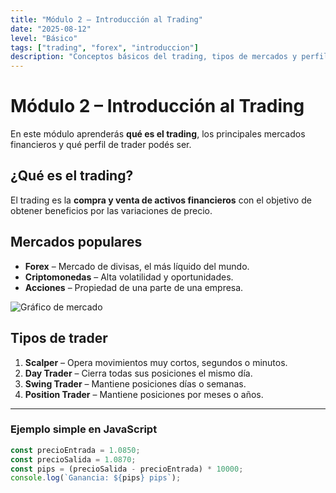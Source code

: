 ```yaml
---
title: "Módulo 2 – Introducción al Trading"
date: "2025-08-12"
level: "Básico"
tags: ["trading", "forex", "introduccion"]
description: "Conceptos básicos del trading, tipos de mercados y perfiles de trader."
---
```


# Módulo 2 – Introducción al Trading

En este módulo aprenderás **qué es el trading**, los principales mercados financieros y qué perfil de trader podés ser.

## ¿Qué es el trading?

El trading es la **compra y venta de activos financieros** con el objetivo de obtener beneficios por las variaciones de precio.

## Mercados populares

- **Forex** – Mercado de divisas, el más líquido del mundo.
- **Criptomonedas** – Alta volatilidad y oportunidades.
- **Acciones** – Propiedad de una parte de una empresa.

![Gráfico de mercado](https://via.placeholder.com/800x400)

## Tipos de trader

1. **Scalper** – Opera movimientos muy cortos, segundos o minutos.
2. **Day Trader** – Cierra todas sus posiciones el mismo día.
3. **Swing Trader** – Mantiene posiciones días o semanas.
4. **Position Trader** – Mantiene posiciones por meses o años.

---

### Ejemplo simple en JavaScript

```javascript
const precioEntrada = 1.0850;
const precioSalida = 1.0870;
const pips = (precioSalida - precioEntrada) * 10000;
console.log(`Ganancia: ${pips} pips`);
